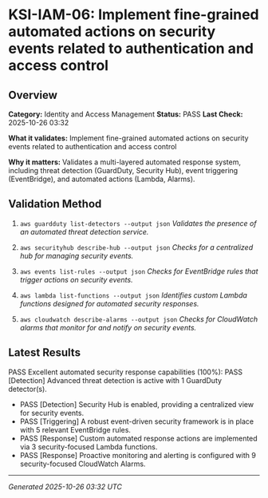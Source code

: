 # KSI-IAM-06: Implement fine-grained automated actions on security events related to authentication and access control

## Overview

**Category:** Identity and Access Management
**Status:** PASS
**Last Check:** 2025-10-26 03:32

**What it validates:** Implement fine-grained automated actions on security events related to authentication and access control

**Why it matters:** Validates a multi-layered automated response system, including threat detection (GuardDuty, Security Hub), event triggering (EventBridge), and automated actions (Lambda, Alarms).

## Validation Method

1. `aws guardduty list-detectors --output json`
   *Validates the presence of an automated threat detection service.*

2. `aws securityhub describe-hub --output json`
   *Checks for a centralized hub for managing security events.*

3. `aws events list-rules --output json`
   *Checks for EventBridge rules that trigger actions on security events.*

4. `aws lambda list-functions --output json`
   *Identifies custom Lambda functions designed for automated security responses.*

5. `aws cloudwatch describe-alarms --output json`
   *Checks for CloudWatch alarms that monitor for and notify on security events.*

## Latest Results

PASS Excellent automated security response capabilities (100%): PASS [Detection] Advanced threat detection is active with 1 GuardDuty detector(s).
- PASS [Detection] Security Hub is enabled, providing a centralized view for security events.
- PASS [Triggering] A robust event-driven security framework is in place with 5 relevant EventBridge rules.
- PASS [Response] Custom automated response actions are implemented via 3 security-focused Lambda functions.
- PASS [Response] Proactive monitoring and alerting is configured with 9 security-focused CloudWatch Alarms.

---
*Generated 2025-10-26 03:32 UTC*